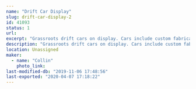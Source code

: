 ```yaml
---
name: "Drift Car Display"
slug: drift-car-display-2
id: 41093
status: 1
url: 
excerpt: "Grassroots drift cars on display. Cars include custom fabrication, bodywork, paint, motor swaps, electrical wiring, lights/sounds, etc."
description: "Grassroots drift cars on display. Cars include custom fabrication, bodywork, paint, motor swaps, electrical wiring, lights/sounds, etc."
location: Unassigned
maker:
  - name: "Collin"
    photo_link: 
last-modified-db: "2019-11-06 17:48:56"
last-exported: "2020-04-07 17:18:22"
---
```

